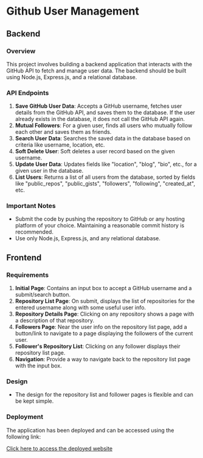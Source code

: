 # Github User Management

## Backend

### Overview
This project involves building a backend application that interacts with the GitHub API to fetch and manage user data. The backend should be built using Node.js, Express.js, and a relational database.

### API Endpoints
1. **Save GitHub User Data**: Accepts a GitHub username, fetches user details from the GitHub API, and saves them to the database. If the user already exists in the database, it does not call the GitHub API again.
2. **Mutual Followers**: For a given user, finds all users who mutually follow each other and saves them as friends.
3. **Search User Data**: Searches the saved data in the database based on criteria like username, location, etc.
4. **Soft Delete User**: Soft deletes a user record based on the given username.
5. **Update User Data**: Updates fields like "location", "blog", "bio", etc., for a given user in the database.
6. **List Users**: Returns a list of all users from the database, sorted by fields like "public_repos", "public_gists", "followers", "following", "created_at", etc.



### Important Notes
- Submit the code by pushing the repository to GitHub or any hosting platform of your choice. Maintaining a reasonable commit history is recommended.
- Use only Node.js, Express.js, and any relational database.

## Frontend

### Requirements
1. **Initial Page**: Contains an input box to accept a GitHub username and a submit/search button.
2. **Repository List Page**: On submit, displays the list of repositories for the entered username along with some useful user info.
3. **Repository Details Page**: Clicking on any repository shows a page with a description of that repository.
4. **Followers Page**: Near the user info on the repository list page, add a button/link to navigate to a page displaying the followers of the current user.
5. **Follower's Repository List**: Clicking on any follower displays their repository list page.
6. **Navigation**: Provide a way to navigate back to the repository list page with the input box.

### Design
- The design for the repository list and follower pages is flexible and can be kept simple.
### Deployment

The application has been deployed and can be accessed using the following link:

[Click here to access the deployed website](https://chic-crisp-a1b83c.netlify.app/)